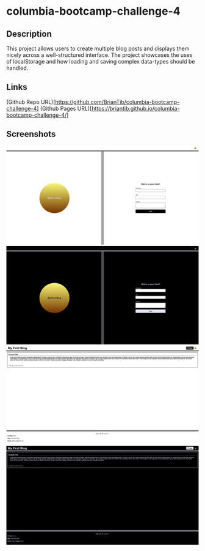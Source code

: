 # columbia-bootcamp-challenge-4

## Description

This project allows users to create multiple blog posts and displays them nicely across a well-structured interface. The project showcases the uses of localStorage and how loading and saving complex data-types should be handled.

## Links
(Github Repo URL)[https://github.com/BrianTib/columbia-bootcamp-challenge-4]
(Github Pages URL)[https://briantib.github.io/columbia-bootcamp-challenge-4/]


## Screenshots
![Main Page Light](/assets/screenshots/index-light.png?raw=true)
![Main Page Dark](/assets/screenshots/index-dark.png?raw=true)
![Blog Page Light](/assets/screenshots/blogs-light.png?raw=true)
![Blog Page Dark](/assets/screenshots/blogs-dark.png?raw=true)